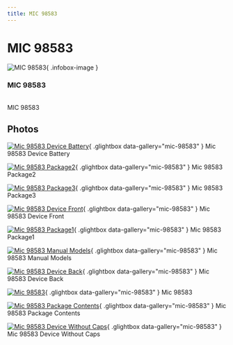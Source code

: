 ```yaml
---
title: MIC 98583
---
```


# MIC 98583

<div class="infobox" markdown>

![MIC 98583](./img/Mic_98583_device_battery.jpg){ .infobox-image }

### MIC 98583

| | |
|---|---|

</div>

[](./img/Mic_98583.png)  [](./img/Mic_98583.png)MIC 98583

## Photos

<div class="photo-grid" markdown>

[![Mic 98583 Device Battery](./img/Mic_98583_device_battery.jpg)](./img/Mic_98583_device_battery.jpg "Mic 98583 Device Battery"){ .glightbox data-gallery="mic-98583" }
<span class="caption">Mic 98583 Device Battery</span>

[![Mic 98583 Package2](./img/Mic_98583_package2.jpg)](./img/Mic_98583_package2.jpg "Mic 98583 Package2"){ .glightbox data-gallery="mic-98583" }
<span class="caption">Mic 98583 Package2</span>

[![Mic 98583 Package3](./img/Mic_98583_package3.jpg)](./img/Mic_98583_package3.jpg "Mic 98583 Package3"){ .glightbox data-gallery="mic-98583" }
<span class="caption">Mic 98583 Package3</span>

[![Mic 98583 Device Front](./img/Mic_98583_device_front.jpg)](./img/Mic_98583_device_front.jpg "Mic 98583 Device Front"){ .glightbox data-gallery="mic-98583" }
<span class="caption">Mic 98583 Device Front</span>

[![Mic 98583 Package1](./img/Mic_98583_package1.jpg)](./img/Mic_98583_package1.jpg "Mic 98583 Package1"){ .glightbox data-gallery="mic-98583" }
<span class="caption">Mic 98583 Package1</span>

[![Mic 98583 Manual Models](./img/Mic_98583_manual_models.jpg)](./img/Mic_98583_manual_models.jpg "Mic 98583 Manual Models"){ .glightbox data-gallery="mic-98583" }
<span class="caption">Mic 98583 Manual Models</span>

[![Mic 98583 Device Back](./img/Mic_98583_device_back.jpg)](./img/Mic_98583_device_back.jpg "Mic 98583 Device Back"){ .glightbox data-gallery="mic-98583" }
<span class="caption">Mic 98583 Device Back</span>

[![Mic 98583](./img/Mic_98583.png)](./img/Mic_98583.png "Mic 98583"){ .glightbox data-gallery="mic-98583" }
<span class="caption">Mic 98583</span>

[![Mic 98583 Package Contents](./img/Mic_98583_package_contents.jpg)](./img/Mic_98583_package_contents.jpg "Mic 98583 Package Contents"){ .glightbox data-gallery="mic-98583" }
<span class="caption">Mic 98583 Package Contents</span>

[![Mic 98583 Device Without Caps](./img/Mic_98583_device_without_caps.jpg)](./img/Mic_98583_device_without_caps.jpg "Mic 98583 Device Without Caps"){ .glightbox data-gallery="mic-98583" }
<span class="caption">Mic 98583 Device Without Caps</span>

</div>
